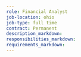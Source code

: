 ```yaml
---
role: Financial Analyst
job-location: ohio
job-type: full time
contract: Permanent
description_markdown:
responsibilities_markdown:
requirements_markdown:
---
```

